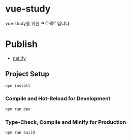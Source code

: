 # vue-study

vue study를 위한 프로젝트입니다.

# Publish

- [netlify](https://hjh-vue-study.netlify.app/)

## Project Setup

```sh
npm install
```

### Compile and Hot-Reload for Development

```sh
npm run dev
```

### Type-Check, Compile and Minify for Production

```sh
npm run build
```
